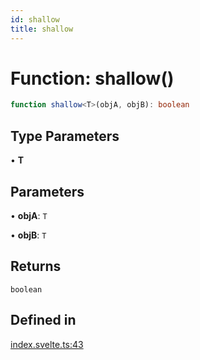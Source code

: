 ```yaml
---
id: shallow
title: shallow
---
```


# Function: shallow()

```ts
function shallow<T>(objA, objB): boolean
```

## Type Parameters

• **T**

## Parameters

• **objA**: `T`

• **objB**: `T`

## Returns

`boolean`

## Defined in

[index.svelte.ts:43](https://github.com/TanStack/store/blob/main/packages/svelte-store/src/index.svelte.ts#L43)
